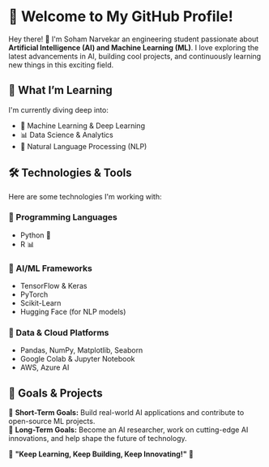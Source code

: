 # 🚀 Welcome to My GitHub Profile!  

Hey there! 👋 I'm Soham Narvekar an engineering student passionate about **Artificial Intelligence (AI) and Machine Learning (ML)**. I love exploring the latest advancements in AI, building cool projects, and continuously learning new things in this exciting field.  

## 🌱 What I’m Learning  
I'm currently diving deep into:  
- 🤖 Machine Learning & Deep Learning  
- 📊 Data Science & Analytics  
- 📜 Natural Language Processing (NLP)    


## 🛠️ Technologies & Tools  
Here are some technologies I'm working with:  

### 📌 Programming Languages  
- Python 🐍  
- R 📊  


### 📌 AI/ML Frameworks  
- TensorFlow & Keras  
- PyTorch  
- Scikit-Learn  
- Hugging Face (for NLP models)  

### 📌 Data & Cloud Platforms  
- Pandas, NumPy, Matplotlib, Seaborn  
- Google Colab & Jupyter Notebook  
- AWS, Azure AI  

## 🚀 Goals & Projects  
🔹 **Short-Term Goals:** Build real-world AI applications and contribute to open-source ML projects.  
🔹 **Long-Term Goals:** Become an AI researcher, work on cutting-edge AI innovations, and help shape the future of technology.  


🌟 **"Keep Learning, Keep Building, Keep Innovating!"** 🌟  
